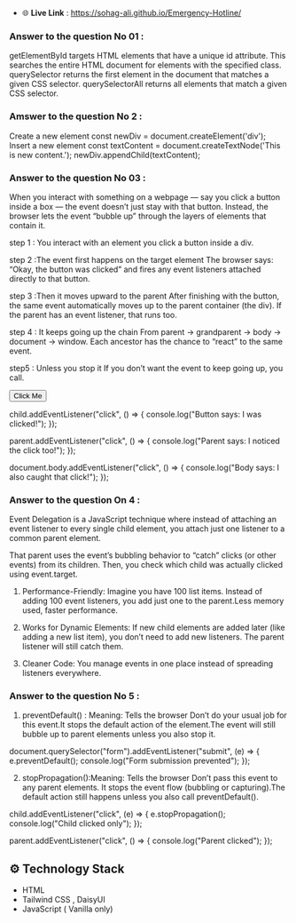 - 🌐 **Live Link** : https://sohag-ali.github.io/Emergency-Hotline/


### Answer to the question No 01 :

getElementById targets HTML elements that have a unique id attribute.
This searches the entire HTML document for elements with the specified class.
querySelector returns the first element in the document that matches a given CSS selector.
querySelectorAll returns all elements that match a given CSS selector.

### Amswer to the question No 2 :

Create a new element
const newDiv = document.createElement('div');
Insert a new element
const textContent = document.createTextNode('This is new content.');
newDiv.appendChild(textContent);

### Answer to the question No 03 :

When you interact with something on a webpage — say you click a button inside a box — the event doesn’t just stay with that button. Instead, the browser lets the event “bubble up” through the layers of elements that contain it.

step 1 : You interact with an element
 you click a button inside a div.

step 2 :The event first happens on the target element
The browser says: “Okay, the button was clicked” and fires any event listeners attached directly to that button.

step 3 :Then it moves upward to the parent
After finishing with the button, the same event automatically moves up to the parent container (the div).
If the parent has an event listener, that runs too.

step 4 : It keeps going up the chain
From parent → grandparent → body → document → window.
Each ancestor has the chance to “react” to the same event.

step5 : Unless you stop it
If you don’t want the event to keep going up, you call.

<div id="parent">
  <button id="child">Click Me</button>
</div>

child.addEventListener("click", () => {
  console.log("Button says: I was clicked!");
});

parent.addEventListener("click", () => {
  console.log("Parent says: I noticed the click too!");
});

document.body.addEventListener("click", () => {
  console.log("Body says: I also caught that click!");
});

### Answer to the question On 4 :

Event Delegation is a JavaScript technique where instead of attaching an event listener to every single child element, you attach just one listener to a common parent element.

That parent uses the event’s bubbling behavior to “catch” clicks (or other events) from its children.
Then, you check which child was actually clicked using event.target.

1. Performance-Friendly: Imagine you have 100 list items. Instead of adding 100 event listeners, you add just one to the parent.Less memory used, faster performance.

2. Works for Dynamic Elements: If new child elements are added later (like adding a new list item), you don’t need to add new listeners.
The parent listener will still catch them.

3. Cleaner Code: You manage events in one place instead of spreading listeners everywhere.


### Answer to the question No 5 :

1. preventDefault() : Meaning: Tells the browser Don’t do your usual job for this event.It stops the default action of the element.The event will still bubble up to parent elements unless you also stop it.

document.querySelector("form").addEventListener("submit", (e) => {
  e.preventDefault(); 
  console.log("Form submission prevented");
});


2. stopPropagation():Meaning: Tells the browser Don’t pass this event to any parent elements. It stops the event flow (bubbling or capturing).The default action still happens unless you also call preventDefault().

child.addEventListener("click", (e) => {
  e.stopPropagation(); 
  console.log("Child clicked only");
});

parent.addEventListener("click", () => {
  console.log("Parent clicked");
});


## ⚙️ Technology Stack

- HTML
-  Tailwind CSS , DaisyUI
- JavaScript ( Vanilla only)



